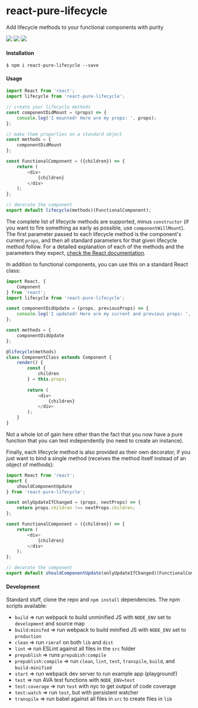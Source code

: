 # react-pure-lifecycle

Add lifecycle methods to your functional components with purity

<img src="https://img.shields.io/badge/build-passing-brightgreen.svg"/>
<img src="https://img.shields.io/badge/coverage-100%25-brightgreen.svg"/>
<img src="https://img.shields.io/badge/license-MIT-blue.svg"/>

#### Installation

    $ npm i react-pure-lifecycle --save
    
#### Usage

```javascript
import React from 'react';
import lifecycle from 'react-pure-lifecycle';

// create your lifecycle methods
const componentDidMount = (props) => {
    console.log('I mounted! Here are my props: ', props);
};

// make them properties on a standard object
const methods = {
    componentDidMount
};

const FunctionalComponent = ({children}) => {
    return (
        <div>
            {children}
        </div>
    );
};

// decorate the component
export default lifecycle(methods)(FunctionalComponent);
```

The complete list of lifecycle methods are supported, minus `constructor` (if you want to fire something as early as possible, use `componentWillMount`). The first parameter passed to each lifecycle method is the component's current `props`, and then all standard parameters for that given lifecycle method follow. For a detailed explanation of each of the methods and the parameters they expect, [check the React documentation](https://facebook.github.io/react/docs/react-component.html#the-component-lifecycle).

In addition to functional components, you can use this on a standard React class:

```javascript
import React, {
    Component
} from 'react';
import lifecycle from 'react-pure-lifecycle';

const componentDidUpdate = (props, previousProps) => {
    console.log('I updated! Here are my current and previous props: ', props, previousProps);
};

const methods = {
    componentDidUpdate
};

@lifecycle(methods)
class ComponentClass extends Component {
    render() {
        const {
            children
        } = this.props;
        
        return (
            <div>
                {children}
            </div>
        );
    }
}
```

Not a whole lot of gain here other than the fact that you now have a pure function that you can test independently (no need to create an instance).

Finally, each lifecycle method is also provided as their own decorator, if you just want to bind a single method (receives the method itself instead of an object of methods):

```javascript
import React from 'react';
import {
    shouldComponentUpdate
} from 'react-pure-lifecycle';

const onlyUpdateIfChanged = (props, nextProps) => {
    return props.children !== nextProps.children;
};

const FunctionalComponent = ({children}) => {
    return (
        <div>
            {children}
        </div>
    );
};

// decorate the component
export default shouldComponentUpdate(onlyUpdateIfChanged)(FunctionalComponent);
```

#### Development

Standard stuff, clone the repo and `npm install` dependencies. The npm scripts available:
* `build` => run webpack to build unminified JS with `NODE_ENV` set to `development` and source map
* `build:minifed` => run webpack to build minified JS with `NODE_ENV` set to `production`
* `clean` => run `rimraf` on both `lib` and `dist`
* `lint` => run ESLint against all files in the `src` folder
* `prepublish` => runs `prepubish:compile`
* `prepublish:compile` => run `clean`, `lint`, `test`, `transpile`, `build`, and `build-minified`
* `start` => run webpack dev server to run example app (playground!)
* `test` => run AVA test functions with `NODE_ENV=test`
* `test:coverage` => run `test` with nyc to get output of code coverage
* `test:watch` => run `test`, but with persistent watcher
* `transpile` => run babel against all files in `src` to create files in `lib`
